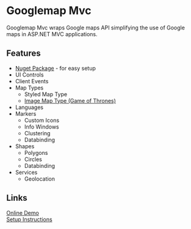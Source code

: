 # Googlemap Mvc

Googlemap Mvc wraps Google maps API simplifying the use of Google maps in ASP.NET MVC applications.

## Features

- [Nuget Package](https://www.nuget.org/packages/Jmelosegui.Mvc.Googlemap/) - for easy setup
- UI Controls
- Client Events
- Map Types
  - Styled Map Type
  - [Image Map Type (Game of Thrones)](http://www.jmelosegui.com/map/MapType/ImageMapType)
- Languages
- Markers
  - Custom Icons
  - Info Windows
  - Clustering
  - Databinding
- Shapes
  - Polygons
  - Circles
  - Databinding
- Services
  - Geolocation

## Links

[Online Demo](http://www.jmelosegui.com/map/)<br/>
[Setup Instructions](https://github.com/jmelosegui/GooglemapMvc/wiki/Installation)
